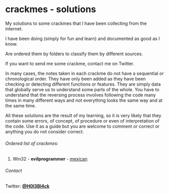 # crackmes - solutions
My solutions to some crackmes that I have been collecting from the internet.

I have been doing (simply for fun and learn) and documented as good as I know.

Are ordered them by folders to classify them by different sources.

If you want to send me some crackme, contact me on Twitter.

In many cases, the notes taken in each crackme do not have a sequential or chronological order. They have only been added as they have been checking or detecting different functions or features. They are simply data that globally serve us to understand some parts of the whole. You have to understand that the reversing process involves following the code many times in many different ways and not everything looks the same way and at the same time.

All these solutions are the result of my learning, so it is very likely that they contain some errors, of concept, of procedure or even of interpretation of the code. Use it as a guide but you are welcome to comment or correct or anything you do not consider correct.


###### Ordered list of crackmes:

1. Win32 - **evilprogrammer** - [mexican](https://github.com/gabimarti/crackmes-solutions/tree/master/crackmes.one/evilprogrammer-mexican/b1h0-evilprogrammer-mexican.md) 





###### Contact

Twitter: [**@H0l3Bl4ck**](https://twitter.com/H0l3Bl4ck)


